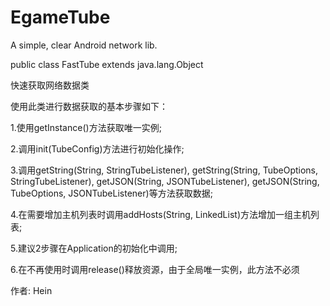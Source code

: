 # EgameTube
A simple, clear Android network lib.

public class FastTube extends java.lang.Object

快速获取网络数据类

使用此类进行数据获取的基本步骤如下：

1.使用getInstance()方法获取唯一实例;

2.调用init(TubeConfig)方法进行初始化操作;

3.调用getString(String, StringTubeListener), getString(String, TubeOptions, StringTubeListener), getJSON(String, JSONTubeListener), getJSON(String, TubeOptions, JSONTubeListener)等方法获取数据;

4.在需要增加主机列表时调用addHosts(String, LinkedList)方法增加一组主机列表;

5.建议2步骤在Application的初始化中调用;

6.在不再使用时调用release()释放资源，由于全局唯一实例，此方法不必须

作者:
  Hein
